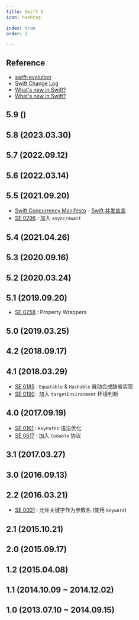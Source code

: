 ```yaml
---
title: Swift X
icon: hashtag

index: true
order: 2

---
```


## Reference

- [swift-evolution](https://github.com/apple/swift-evolution)
- [Swift Change Log](https://github.com/apple/swift/blob/main/CHANGELOG.md)
- [What's new in Swift?](https://www.whatsnewinswift.com/)
- [What's new in Swift?](https://www.hackingwithswift.com/swift)

## 5.9 ()

## 5.8 (2023.03.30)

## 5.7 (2022.09.12)

## 5.6 (2022.03.14)

## 5.5 (2021.09.20)

- [Swift Concurrency Manifesto](https://gist.github.com/lattner/31ed37682ef1576b16bca1432ea9f782) - [Swift 并发宣言](https://gist.github.com/yxztj/7744e97eaf8031d673338027d89eea76)
- [SE 0296][0926] : 加入 `async/await`  

[0926]: https://github.com/apple/swift-evolution/blob/main/proposals/0296-async-await.md

## 5.4 (2021.04.26)

## 5.3 (2020.09.16)

## 5.2 (2020.03.24)

## 5.1 (2019.09.20)

- [SE 0258][0258] : Property Wrappers

[0258]: https://github.com/apple/swift-evolution/blob/master/proposals/0258-property-wrappers.md

## 5.0 (2019.03.25)

## 4.2 (2018.09.17)

## 4.1 (2018.03.29)

- [SE 0185][0185] : `Equatable` & `Hashable` 自动合成缺省实现
- [SE 0190][0190] : 加入 `targetEnvironment` 环境判断

[0185]: https://github.com/apple/swift-evolution/blob/master/proposals/0185-synthesize-equatable-hashable.md
[0190]: https://github.com/apple/swift-evolution/blob/main/proposals/0190-target-environment-platform-condition.md

## 4.0 (2017.09.19)

- [SE 0161][0161] : `KeyPaths` 语法优化
- [SE 0617][0617] : 加入 `Codable` 协议

[0161]: https://github.com/apple/swift-evolution/blob/master/proposals/0161-key-paths.md
[0617]: https://github.com/apple/swift-evolution/blob/master/proposals/0167-swift-encoders.md

## 3.1 (2017.03.27)

## 3.0 (2016.09.13)

## 2.2 (2016.03.21)

- [SE 0001][0001] : 允许关键字作为参数名 (使用 `keyword`)

[0001]: https://github.com/apple/swift-evolution/blob/main/proposals/0001-keywords-as-argument-labels.md

## 2.1 (2015.10.21)

## 2.0 (2015.09.17)

## 1.2 (2015.04.08)

## 1.1 (2014.10.09 ~ 2014.12.02)

## 1.0 (2013.07.10 ~ 2014.09.15)

